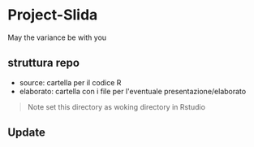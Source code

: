 # Project-Slida
May the variance be with you


## struttura repo

- source: cartella per il codice R
- elaborato: cartella con i file per l'eventuale presentazione/elaborato

>Note
set this directory as woking directory in Rstudio

## Update